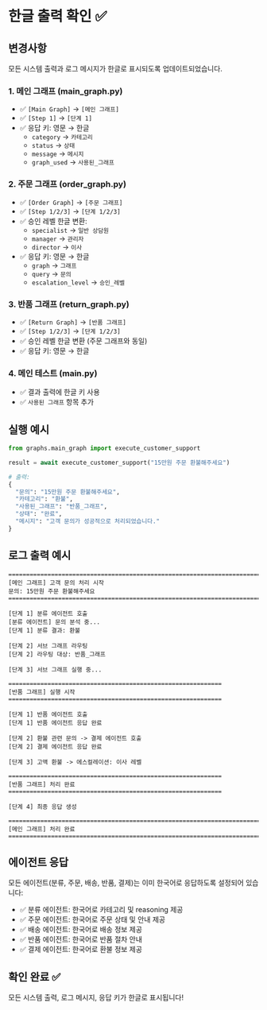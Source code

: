 # 한글 출력 확인 ✅

## 변경사항

모든 시스템 출력과 로그 메시지가 한글로 표시되도록 업데이트되었습니다.

### 1. 메인 그래프 (main_graph.py)
- ✅ `[Main Graph]` → `[메인 그래프]`
- ✅ `[Step 1]` → `[단계 1]`
- ✅ 응답 키: 영문 → 한글
  - `category` → `카테고리`
  - `status` → `상태`
  - `message` → `메시지`
  - `graph_used` → `사용된_그래프`

### 2. 주문 그래프 (order_graph.py)
- ✅ `[Order Graph]` → `[주문 그래프]`
- ✅ `[Step 1/2/3]` → `[단계 1/2/3]`
- ✅ 승인 레벨 한글 변환:
  - `specialist` → `일반 상담원`
  - `manager` → `관리자`
  - `director` → `이사`
- ✅ 응답 키: 영문 → 한글
  - `graph` → `그래프`
  - `query` → `문의`
  - `escalation_level` → `승인_레벨`

### 3. 반품 그래프 (return_graph.py)
- ✅ `[Return Graph]` → `[반품 그래프]`
- ✅ `[Step 1/2/3]` → `[단계 1/2/3]`
- ✅ 승인 레벨 한글 변환 (주문 그래프와 동일)
- ✅ 응답 키: 영문 → 한글

### 4. 메인 테스트 (main.py)
- ✅ 결과 출력에 한글 키 사용
- ✅ `사용된 그래프` 항목 추가

## 실행 예시

```python
from graphs.main_graph import execute_customer_support

result = await execute_customer_support("15만원 주문 환불해주세요")

# 출력:
{
  "문의": "15만원 주문 환불해주세요",
  "카테고리": "환불",
  "사용된_그래프": "반품_그래프",
  "상태": "완료",
  "메시지": "고객 문의가 성공적으로 처리되었습니다."
}
```

## 로그 출력 예시

```
================================================================================
[메인 그래프] 고객 문의 처리 시작
문의: 15만원 주문 환불해주세요
================================================================================

[단계 1] 분류 에이전트 호출
[분류 에이전트] 문의 분석 중...
[단계 1] 분류 결과: 환불

[단계 2] 서브 그래프 라우팅
[단계 2] 라우팅 대상: 반품_그래프

[단계 3] 서브 그래프 실행 중...

============================================================
[반품 그래프] 실행 시작
============================================================

[단계 1] 반품 에이전트 호출
[단계 1] 반품 에이전트 응답 완료

[단계 2] 환불 관련 문의 -> 결제 에이전트 호출
[단계 2] 결제 에이전트 응답 완료

[단계 3] 고액 환불 -> 에스컬레이션: 이사 레벨

============================================================
[반품 그래프] 처리 완료
============================================================

[단계 4] 최종 응답 생성

================================================================================
[메인 그래프] 처리 완료
================================================================================
```

## 에이전트 응답

모든 에이전트(분류, 주문, 배송, 반품, 결제)는 이미 한국어로 응답하도록 설정되어 있습니다:

- ✅ 분류 에이전트: 한국어로 카테고리 및 reasoning 제공
- ✅ 주문 에이전트: 한국어로 주문 상태 및 안내 제공
- ✅ 배송 에이전트: 한국어로 배송 정보 제공
- ✅ 반품 에이전트: 한국어로 반품 절차 안내
- ✅ 결제 에이전트: 한국어로 환불 정보 제공

## 확인 완료 ✅

모든 시스템 출력, 로그 메시지, 응답 키가 한글로 표시됩니다!
